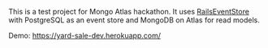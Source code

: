 This is a test project for Mongo Atlas hackathon. It uses [RailsEventStore](https://railseventstore.org/) with PostgreSQL as an event store and MongoDB on Atlas for read models.

Demo: https://yard-sale-dev.herokuapp.com/